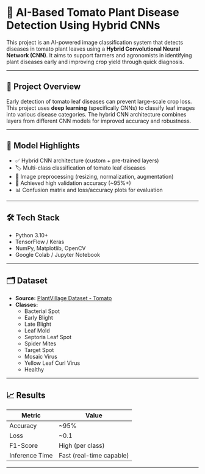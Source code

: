 # 🍅 AI-Based Tomato Plant Disease Detection Using Hybrid CNNs

This project is an AI-powered image classification system that detects diseases in tomato plant leaves using a **Hybrid Convolutional Neural Network (CNN)**. It aims to support farmers and agronomists in identifying plant diseases early and improving crop yield through quick diagnosis.

---

## 🚀 Project Overview

Early detection of tomato leaf diseases can prevent large-scale crop loss. This project uses **deep learning** (specifically CNNs) to classify leaf images into various disease categories. The hybrid CNN architecture combines layers from different CNN models for improved accuracy and robustness.

---

## 🧠 Model Highlights

- ✅ Hybrid CNN architecture (custom + pre-trained layers)
- 🏷️ Multi-class classification of tomato leaf diseases
- 📸 Image preprocessing (resizing, normalization, augmentation)
- 🎯 Achieved high validation accuracy (~95%+)
- 📊 Confusion matrix and loss/accuracy plots for evaluation

---

## 🛠️ Tech Stack

- Python 3.10+
- TensorFlow / Keras
- NumPy, Matplotlib, OpenCV
- Google Colab / Jupyter Notebook

---

## 🗂️ Dataset

- **Source:** [PlantVillage Dataset - Tomato](https://www.kaggle.com/datasets/emmarex/plantdisease)
- **Classes:**
  - Bacterial Spot
  - Early Blight
  - Late Blight
  - Leaf Mold
  - Septoria Leaf Spot
  - Spider Mites
  - Target Spot
  - Mosaic Virus
  - Yellow Leaf Curl Virus
  - Healthy

---

## 📈 Results

| Metric         | Value        |
|----------------|--------------|
| Accuracy       | ~95%         |
| Loss           | ~0.1         |
| F1-Score       | High (per class) |
| Inference Time | Fast (real-time capable) |

---
